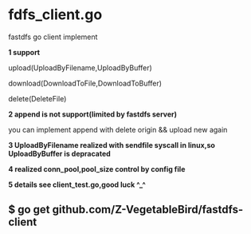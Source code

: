 # fdfs_client.go

fastdfs go client implement

**1 support** 

upload(UploadByFilename,UploadByBuffer)

download(DownloadToFile,DownloadToBuffer)

delete(DeleteFile)

**2 append is not support(limited by fastdfs server)**

you can implement append with delete origin && upload new again

**3 UploadByFilename realized with sendfile syscall in linux,so UploadByBuffer is depracated**

**4 realized conn_pool,pool_size control by config file**

**5 details see client_test.go,good luck ^_^**

## $ go get github.com/Z-VegetableBird/fastdfs-client

